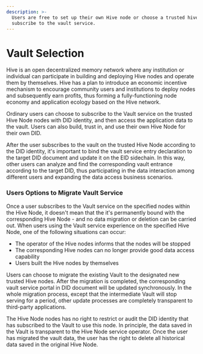 ```yaml
---
description: >-
  Users are free to set up their own Hive node or choose a trusted hive node to
  subscribe to the vault service.
---
```


# Vault Selection

Hive is an open decentralized memory network where any institution or individual can participate in building and deploying Hive nodes and operate them by themselves. Hive has a plan to introduce an economic incentive mechanism to encourage community users and institutions to deploy nodes and subsequently earn profits, thus forming a fully-functioning node economy and application ecology based on the Hive network.

Ordinary users can choose to subscribe to the Vault service on the trusted Hive Node nodes with DID identity, and then access the application data to the vault. Users can also build, trust in, and use their own Hive Node for their own DID.

After the user subscribes to the vault on the trusted Hive Node according to the DID identity, it's important to bind the vault service entry declaration to the target DID document and update it on the EID sidechain. In this way, other users can analyze and find the corresponding vault entrance according to the target DID, thus participating in the data interaction among different users and expanding the data access business scenarios.

### Users Options to Migrate Vault Service

Once a user subscribes to the Vault service on the specified nodes within the Hive Node, it doesn't mean that the it's permanently bound with the corresponding Hive Node - and no data migration or deletion can be carried out. When users using the Vault service experience on the specified Hive Node, one of the following situations can occur:

* The operator of the Hive nodes informs that the nodes will be stopped
* The corresponding Hive nodes can no longer provide good data access capability
* Users built the Hive nodes by themselves

Users can choose to migrate the existing Vault to the designated new trusted Hive nodes. After the migration is completed, the corresponding vault service portal in DID document will be updated synchronously. In the whole migration process, except that the intermediate Vault will stop serving for a period, other update processes are completely transparent to third-party applications.

The Hive Node nodes has no right to restrict or audit the DID identity that has subscribed to the Vault to use this node. In principle, the data saved in the Vault is transparent to the Hive Node service operator. Once the user has migrated the vault data, the user has the right to delete all historical data saved in the original Hive Node.
